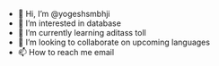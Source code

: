 - 👋 Hi, I’m @yogeshsmbhji
- 👀 I’m interested in database
- 🌱 I’m currently learning aditass toll
- 💞️ I’m looking to collaborate on upcoming languages
- 📫 How to reach me email

<!---
yogeshsmbhji/yogeshsmbhji is a ✨ special ✨ repository because its `README.md` (this file) appears on your GitHub profile.
You can click the Preview link to take a look at your changes.
--->
